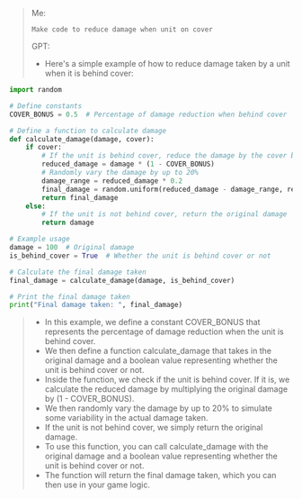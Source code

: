 > Me: 
> ```
> Make code to reduce damage when unit on cover
> ```
> GPT:
> * Here's a simple example of how to reduce damage taken by a unit when it is behind cover:
```python
import random

# Define constants
COVER_BONUS = 0.5  # Percentage of damage reduction when behind cover

# Define a function to calculate damage
def calculate_damage(damage, cover):
    if cover:
        # If the unit is behind cover, reduce the damage by the cover bonus
        reduced_damage = damage * (1 - COVER_BONUS)
        # Randomly vary the damage by up to 20%
        damage_range = reduced_damage * 0.2
        final_damage = random.uniform(reduced_damage - damage_range, reduced_damage + damage_range)
        return final_damage
    else:
        # If the unit is not behind cover, return the original damage
        return damage

# Example usage
damage = 100  # Original damage
is_behind_cover = True  # Whether the unit is behind cover or not

# Calculate the final damage taken
final_damage = calculate_damage(damage, is_behind_cover)

# Print the final damage taken
print("Final damage taken: ", final_damage)
```
> * In this example, we define a constant COVER_BONUS that represents the percentage of damage reduction when the unit is behind cover. 
> * We then define a function calculate_damage that takes in the original damage and a boolean value representing whether the unit is behind cover or not.
> * Inside the function, we check if the unit is behind cover. If it is, we calculate the reduced damage by multiplying the original damage by (1 - COVER_BONUS). 
> * We then randomly vary the damage by up to 20% to simulate some variability in the actual damage taken. 
> * If the unit is not behind cover, we simply return the original damage. 
> * To use this function, you can call calculate_damage with the original damage and a boolean value representing whether the unit is behind cover or not.
> * The function will return the final damage taken, which you can then use in your game logic.